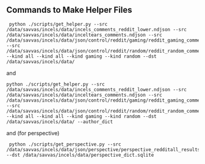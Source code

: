 ## Commands to Make Helper Files

     python ./scripts/get_helper.py --src /data/savvas/incels/data/incels_comments_reddit_lower.ndjson --src /data/savvas/incels/data/inceltears_comments.ndjson --src /data/savvas/incels/data/json/control/reddit/gaming/reddit_gaming_comments.ndjson --src /data/savvas/incels/data/json/control/reddit/random/reddit_random_comments.ndjson --kind all --kind all --kind gaming --kind random --dst /data/savvas/incels/data/
     
and
 
    python ./scripts/get_helper.py --src /data/savvas/incels/data/incels_comments_reddit_lower.ndjson --src /data/savvas/incels/data/inceltears_comments.ndjson --src /data/savvas/incels/data/json/control/reddit/gaming/reddit_gaming_comments.ndjson --src /data/savvas/incels/data/json/control/reddit/random/reddit_random_comments.ndjson --kind all --kind all --kind gaming --kind random --dst /data/savvas/incels/data/ --author_dict

and (for perspective)

     python ./scripts/get_perspective.py --src /data/savvas/incels/data/json/perspective/perspective_redditall_results.txt --dst /data/savvas/incels/data/perspective_dict.sqlite

##

